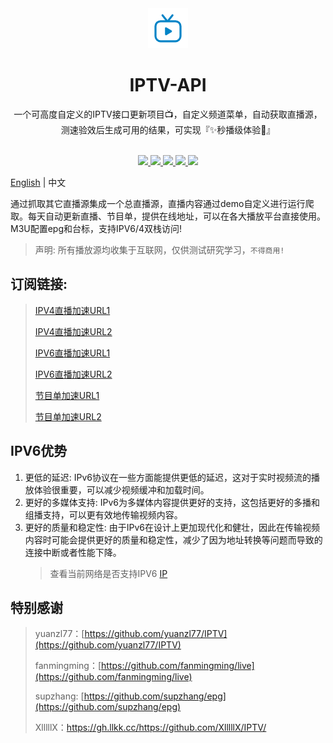 <div align="center">
  <img src="./static/images/logo.png" alt="logo"/>
  <h1 align="center">IPTV-API</h1>
</div>

<div align="center">一个可高度自定义的IPTV接口更新项目📺，自定义频道菜单，自动获取直播源，测速验效后生成可用的结果，可实现『✨秒播级体验🚀』</div>
<br>
<p align="center">
  <a href="https://github.com/alantang1977/iptv_api/releases">
    <img src="https://img.shields.io/github/v/release/alantang1977/iptv_api" />
  </a>
  <a href="https://www.python.org/">
    <img src="https://img.shields.io/badge/python-%20%3D%203.13-47c219" />
  </a>
  <a href="https://github.com/alantang1977/iptv_api/releases">
    <img src="https://img.shields.io/github/downloads/alantang1977/iptv_api/total" />
  </a>
  <a href="https://github.com/alantang1977/iptv_api">
    <img src="https://img.shields.io/github/stars/alantang1977/iptv_api" />
  </a>
  <a href="https://github.com/alantang1977/iptv_api/fork">
    <img src="https://img.shields.io/github/forks/alantang1977/iptv_api" />
  </a>
</p>

[English](./README_en.md) | 中文



通过抓取其它直播源集成一个总直播源，直播内容通过demo自定义进行运行爬取。每天自动更新直播、节目单，提供在线地址，可以在各大播放平台直接使用。M3U配置epg和台标，支持IPV6/4双栈访问!
> 声明: 所有播放源均收集于互联网，仅供测试研究学习，`不得商用!`

## 订阅链接:        
> [IPV4直播加速URL1](https://gh.tryxd.cn/https://raw.githubusercontent.com/XlllllX/IPTV/main/live_ipv4.m3u)
> 
> [IPV4直播加速URL2](https://gh.llkk.cc/https://github.com/XlllllX/IPTV/blob/main/live_ipv4.m3u)
> 
> [IPV6直播加速URL1](https://gh.tryxd.cn/https://raw.githubusercontent.com/XlllllX/IPTV/main/live_ipv6.m3u)
> 
> [IPV6直播加速URL2](https://gh.llkk.cc/https://github.com/XlllllX/IPTV/blob/main/live_ipv6.m3u)
>
> [节目单加速URL1](https://gh.tryxd.cn/https://raw.githubusercontent.com/XlllllX/IPTV/main/epg.xml)
> 
> [节目单加速URL2](https://gh.llkk.cc/https://github.com/XlllllX/IPTV/blob/main/epg.xml)

## IPV6优势
1. 更低的延迟: IPv6协议在一些方面能提供更低的延迟，这对于实时视频流的播放体验很重要，可以减少视频缓冲和加载时间。
2. 更好的多媒体支持: IPv6为多媒体内容提供更好的支持，这包括更好的多播和组播支持，可以更有效地传输视频内容。
3. 更好的质量和稳定性: 由于IPv6在设计上更加现代化和健壮，因此在传输视频内容时可能会提供更好的质量和稳定性，减少了因为地址转换等问题而导致的连接中断或者性能下降。
   > 查看当前网络是否支持IPV6 [IP](https://ipw.cn)

## 特别感谢
> yuanzl77：[https://github.com/yuanzl77/IPTV](https://github.com/yuanzl77/IPTV)
> 
> fanmingming：[https://github.com/fanmingming/live](https://github.com/fanmingming/live)
> 
> supzhang: [https://github.com/supzhang/epg](https://github.com/supzhang/epg)
>
> XlllllX：https://gh.llkk.cc/https://github.com/XlllllX/IPTV/
